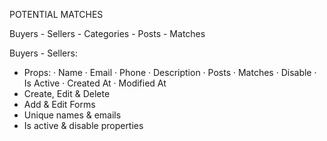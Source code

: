 POTENTIAL MATCHES

Buyers - Sellers - Categories - Posts - Matches


Buyers - Sellers:

- Props:
  · Name
  · Email
  · Phone
  · Description
  · Posts
  · Matches
  · Disable
  · Is Active
  · Created At
  · Modified At
- Create, Edit & Delete
- Add & Edit Forms
- Unique names & emails
- Is active & disable properties
  <!-- · Cannot deactivate & disable if Posts > 0 -->
  <!-- · Cannot delete if is active -->

